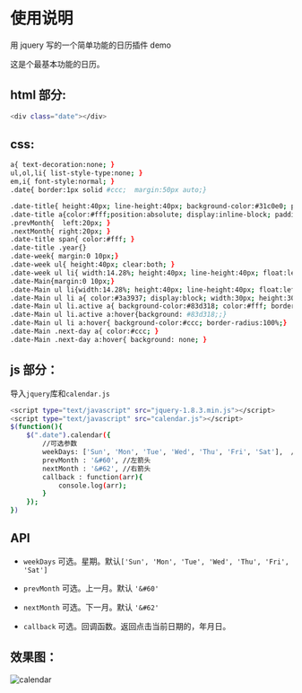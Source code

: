 # 使用说明

用 jquery 写的一个简单功能的日历插件 demo

这是个最基本功能的日历。

## html 部分:

```bash
<div class="date"></div>
```

## css:
```bash
a{ text-decoration:none; }
ul,ol,li{ list-style-type:none; }
em,i{ font-style:normal; }
.date{ border:1px solid #ccc;  margin:50px auto;}

.date-title{ height:40px; line-height:40px; background-color:#31c0e0; position:relative; text-align:center;}
.date-title a{color:#fff;position:absolute; display:inline-block; padding:0 20px;}
.prevMonth{  left:20px; }
.nextMonth{ right:20px; }
.date-title span{ color:#fff; }
.date-title .year{}
.date-week{ margin:0 10px;}
.date-week ul{ height:40px; clear:both; }
.date-week ul li{ width:14.28%; height:40px; line-height:40px; float:left; text-align:center; }
.date-Main{margin:0 10px;}
.date-Main ul li{width:14.28%; height:40px; line-height:40px; float:left; text-align:center;}
.date-Main ul li a{ color:#3a3937; display:block; width:30px; height:30px; line-height:30px; margin-top:5px; margin-left:5px;}
.date-Main ul li.active a{ background-color:#83d318; color:#fff; border-radius:100%;}
.date-Main ul li.active a:hover{background: #83d318;;}
.date-Main ul li a:hover{ background-color:#ccc; border-radius:100%;}
.date-Main .next-day a{ color:#ccc; }
.date-Main .next-day a:hover{ background: none; }
```

## js 部分：

导入`jquery`库和`calendar.js`

```bash
<script type="text/javascript" src="jquery-1.8.3.min.js"></script>
<script type="text/javascript" src="calendar.js"></script>
$(function(){
	$(".date").calendar({
		//可选参数
		weekDays: ['Sun', 'Mon', 'Tue', 'Wed', 'Thu', 'Fri', 'Sat'],  //week显示方式
		prevMonth : '&#60', //左箭头
		nextMonth : '&#62', //右箭头
		callback : function(arr){
			console.log(arr);
		}
	});
})
```

## API

- `weekDays` 可选。星期。默认`['Sun', 'Mon', 'Tue', 'Wed', 'Thu', 'Fri', 'Sat']`

- `prevMonth` 可选。上一月。默认 `'&#60'`

- `nextMonth` 可选。下一月。默认 `'&#62'`

- `callback` 可选。回调函数。返回点击当前日期的，年月日。


## 效果图：

![calendar](https://github.com/Sakitama/jQueryPractice/blob/master/calendar/calendar.gif)



